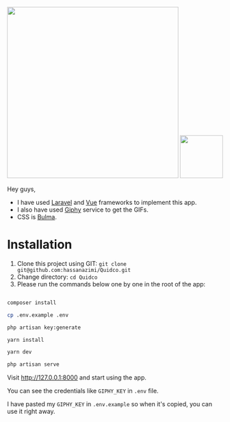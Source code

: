 <p align="center">
<img src="https://res.cloudinary.com/dtfbvvkyp/image/upload/v1566331377/laravel-logolockup-cmyk-red.svg" width="400">
<img src="https://upload.wikimedia.org/wikipedia/commons/9/95/Vue.js_Logo_2.svg" width="100">
</p>

Hey guys,
 
- I have used [Laravel](https://laravel.com/) and [Vue](https://vuejs.org/) frameworks to implement this app.
- I also have used [Giphy](https://giphy.com/) service to get the GIFs.
- CSS is [Bulma](https://bulma.io/).

# Installation

1. Clone this project using GIT: `git clone git@github.com:hassanazimi/Quidco.git`
2. Change directory: `cd Quidco`
3. Please run the commands below one by one in the root of the app:

```bash

composer install

cp .env.example .env

php artisan key:generate

yarn install

yarn dev

php artisan serve
```

Visit http://127.0.0.1:8000 and start using the app.

You can see the credentials like `GIPHY_KEY` in `.env` file.

I have pasted my `GIPHY_KEY` in `.env.example` so when it's copied, you can use it right away.
